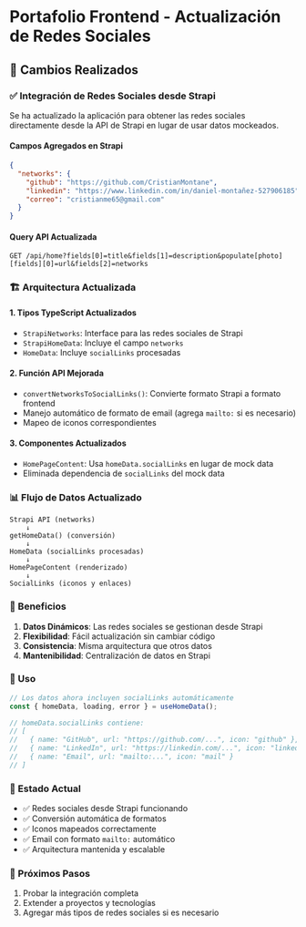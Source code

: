 # Portafolio Frontend - Actualización de Redes Sociales

## 🔄 Cambios Realizados

### ✅ Integración de Redes Sociales desde Strapi

Se ha actualizado la aplicación para obtener las redes sociales directamente desde la API de Strapi en lugar de usar datos mockeados.

#### **Campos Agregados en Strapi**
```json
{
  "networks": {
    "github": "https://github.com/CristianMontane",
    "linkedin": "https://www.linkedin.com/in/daniel-montañez-527906185",
    "correo": "cristianme65@gmail.com"
  }
}
```

#### **Query API Actualizada**
```http
GET /api/home?fields[0]=title&fields[1]=description&populate[photo][fields][0]=url&fields[2]=networks
```

### 🏗️ Arquitectura Actualizada

#### **1. Tipos TypeScript Actualizados**
- `StrapiNetworks`: Interface para las redes sociales de Strapi
- `StrapiHomeData`: Incluye el campo `networks`
- `HomeData`: Incluye `socialLinks` procesadas

#### **2. Función API Mejorada**
- `convertNetworksToSocialLinks()`: Convierte formato Strapi a formato frontend
- Manejo automático de formato de email (agrega `mailto:` si es necesario)
- Mapeo de iconos correspondientes

#### **3. Componentes Actualizados**
- `HomePageContent`: Usa `homeData.socialLinks` en lugar de mock data
- Eliminada dependencia de `socialLinks` del mock data

### 📊 Flujo de Datos Actualizado

```
Strapi API (networks)
    ↓
getHomeData() (conversión)
    ↓
HomeData (socialLinks procesadas)
    ↓
HomePageContent (renderizado)
    ↓
SocialLinks (iconos y enlaces)
```

### 🎯 Beneficios

1. **Datos Dinámicos**: Las redes sociales se gestionan desde Strapi
2. **Flexibilidad**: Fácil actualización sin cambiar código
3. **Consistencia**: Misma arquitectura que otros datos
4. **Mantenibilidad**: Centralización de datos en Strapi

### 🔧 Uso

```typescript
// Los datos ahora incluyen socialLinks automáticamente
const { homeData, loading, error } = useHomeData();

// homeData.socialLinks contiene:
// [
//   { name: "GitHub", url: "https://github.com/...", icon: "github" },
//   { name: "LinkedIn", url: "https://linkedin.com/...", icon: "linkedin" },
//   { name: "Email", url: "mailto:...", icon: "mail" }
// ]
```

### 🚀 Estado Actual

- ✅ Redes sociales desde Strapi funcionando
- ✅ Conversión automática de formatos
- ✅ Iconos mapeados correctamente
- ✅ Email con formato `mailto:` automático
- ✅ Arquitectura mantenida y escalable

### 📝 Próximos Pasos

1. Probar la integración completa
2. Extender a proyectos y tecnologías
3. Agregar más tipos de redes sociales si es necesario
